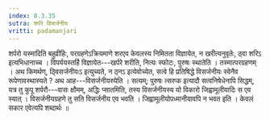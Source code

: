```yaml
---
index: 8.3.35
sutra: शर्परे विसर्जनीयः
vritti: padamanjari
---
```


 शर्परो यस्मादिति बहुव्रीहिः, परग्रहणेऽक्रियमाणे शरएव केवलस्य निमितता विज्ञायेत, न खरीत्यनुवृतेः, ठ्वा शरिऽ इत्यभिधानाच्च । विपर्ययस्तर्हि विज्ञायेत---खर्परे शरीति, नित्यः स्फोटः, पुरुषः स्थातेति । तस्मात्परग्रहणम् । अथ किमर्थण्, ठ्विसर्जनीयःऽ इत्युच्यते, न ठ्नऽ इत्येवोच्येत, सत्वे हि प्रतिषिद्धे विसर्जनीयः स्वेनैव रूपेणावस्थास्यते ? अथ आह---विसर्जनीयस्येति । सत्यम्; पुरुषः त्सरुक इत्यादौ सत्वनिषेधेनापि सिद्धम्, यत्र तु कुपू शर्परौ---वासः क्षौमम्, अद्धिः प्सातमिति, तस्य विसर्जनीयस्य यो विकारो जिह्वामूलीयादिः स एव स्यात् । विसर्जनीयग्रहणे तु सति विसर्जनीय एव भवति । जिह्वामूलीयोपध्मानीयावपि न भवत इति । केवलं सकार एवेत्यपि शब्दार्थः ॥